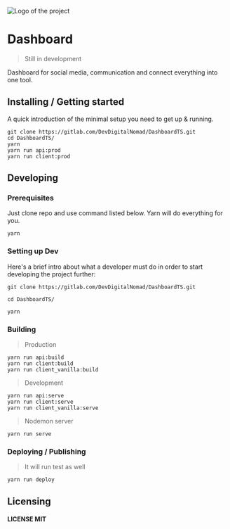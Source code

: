 ![Logo of the project](https://wallpapers.wallhaven.cc/wallpapers/full/wallhaven-489361.png)

# Dashboard

> Still in development

Dashboard for social media, communication and connect everything into one tool.

## Installing / Getting started

A quick introduction of the minimal setup you need to get up &
running.

```shell
git clone https://gitlab.com/DevDigitalNomad/DashboardTS.git
cd DashboardTS/
yarn
yarn run api:prod
yarn run client:prod
```

## Developing

### Prerequisites

Just clone repo and use command listed below. Yarn will do everything for you.

```shell
yarn
```

### Setting up Dev

Here's a brief intro about what a developer must do in order to start developing the project further:

```shell
git clone https://gitlab.com/DevDigitalNomad/DashboardTS.git

cd DashboardTS/

yarn
```

### Building

> Production

```shell
yarn run api:build
yarn run client:build
yarn run client_vanilla:build
```
> Development

```shell
yarn run api:serve
yarn run client:serve
yarn run client_vanilla:serve
```

> Nodemon server

```shell
yarn run serve
```

### Deploying / Publishing
> It will run test as well
```shell
yarn run deploy
```

## Licensing

#### LICENSE MIT
